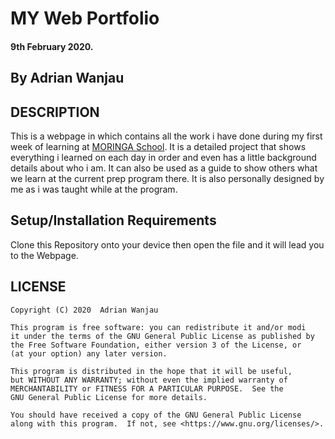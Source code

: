 # MY Web Portfolio
#### 9th February 2020.
## By Adrian Wanjau

## DESCRIPTION
This is a webpage in which contains all the work i have done during my first week of learning at [MORINGA School](https://moringaschool.com/). It is a detailed project that shows everything i learned on each day in order and even has a little background details about who i am. It can also be used as a guide to show others what we learn at the current prep program there. It is also personally designed by me as i was taught while at the program.

## Setup/Installation Requirements
Clone this Repository onto your device then open the file and it will lead you to the Webpage.

## LICENSE
    Copyright (C) 2020  Adrian Wanjau

    This program is free software: you can redistribute it and/or modi
    it under the terms of the GNU General Public License as published by
    the Free Software Foundation, either version 3 of the License, or
    (at your option) any later version.

    This program is distributed in the hope that it will be useful,
    but WITHOUT ANY WARRANTY; without even the implied warranty of
    MERCHANTABILITY or FITNESS FOR A PARTICULAR PURPOSE.  See the
    GNU General Public License for more details.

    You should have received a copy of the GNU General Public License
    along with this program.  If not, see <https://www.gnu.org/licenses/>.
